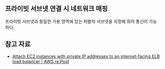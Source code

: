 ## 프라이빗 서브넷 연결 시 네트워크 매핑

프라이빗 서브넷과 동일한 가용 영역에 있는 퍼블릭 서브넷을 지정해 줘야 통신이 가능하다.

## 참고 자료

- [Attach EC2 instances with private IP addresses to an internet-facing ELB load balancer | AWS re:Post](https://repost.aws/knowledge-center/public-load-balancer-private-ec2)
